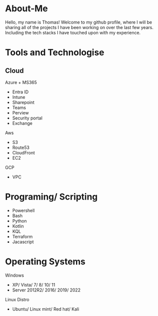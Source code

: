 # About-Me
Hello, my name is Thomas! 
Welcome to my github profile, where I will be sharing all of the projects I have been working on over the last few years. Including the tech stacks I have touched upon with my experience.


# Tools and Technologise

## Cloud

Azure + MS365
- Entra ID
- Intune
- Sharepoint
- Teams
- Perview
- Security portal
- Exchange

Aws
- S3
- Route53
- CloudFront
- EC2

GCP
- VPC

# Programing/ Scripting

- Powershell
- Bash
- Python
- Kotlin
- KQL
- Terraform
- Jacascript

# Operating Systems

Windows
- XP/ Vista/ 7/ 8/ 10/ 11
- Server 2012R2/ 2016/ 2019/ 2022

Linux Distro
- Ubuntu/ Linux mint/ Red hat/ Kali
